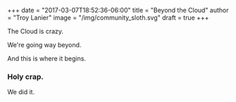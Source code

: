 +++
date = "2017-03-07T18:52:36-06:00"
title = "Beyond the Cloud"
author = "Troy Lanier"
image = "/img/community_sloth.svg"
draft = true
+++

The Cloud is crazy.

We're going way beyond.

<!--more-->

And this is where it begins.

### Holy crap.

We did it.
